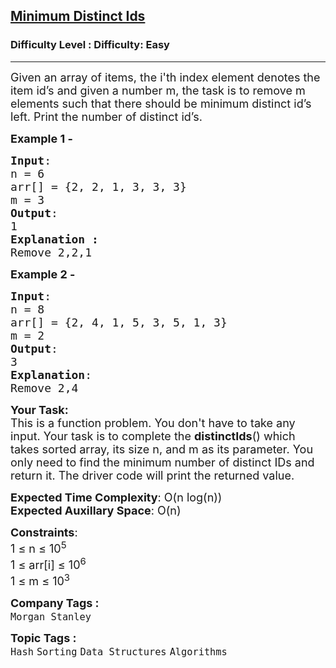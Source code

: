 <h2><a href="https://www.geeksforgeeks.org/problems/minimum-distinct-ids3251/1?page=7&category=Hash&sortBy=submissions">Minimum Distinct Ids</a></h2><h3>Difficulty Level : Difficulty: Easy</h3><hr><div class="problems_problem_content__Xm_eO"><p><span style="font-size:18px">Given an array of items, the i'th index element denotes the item id’s and given a number m, the task is to remove m elements such that there should be minimum distinct id’s left. Print the number of distinct id’s.</span></p>

<p><span style="font-size:18px"><strong>Example 1 -</strong></span></p>

<pre><span style="font-size:18px"><strong>Input</strong>:
n = 6
arr[] = {2, 2, 1, 3, 3, 3}
m = 3
<strong>Output</strong>:
1
<strong>Explanation :</strong> 
Remove 2,2,1</span></pre>

<p><span style="font-size:18px"><strong>Example 2 -</strong></span></p>

<pre><span style="font-size:18px"><strong>Input</strong>:
n = 8
arr[] = {2, 4, 1, 5, 3, 5, 1, 3}
m = 2
<strong>Output</strong>:
3
<strong>Explanation</strong>:
Remove 2,4</span></pre>

<p><span style="font-size:18px"><strong>Your Task:</strong><br>
This is a function problem. You don't have to take any input. Your task is to complete the <strong>distinctIds</strong>() which takes sorted array, its size n, and m as its parameter. You only need to find the minimum number of distinct IDs&nbsp;and return it. The driver code will print the returned value.</span></p>

<p><span style="font-size:18px"><strong>Expected Time Complexity</strong>: O(n log(n))<br>
<strong>Expected Auxillary Space</strong>: O(n)</span></p>

<p><span style="font-size:18px"><strong>Constraints</strong>:<br>
1 ≤ n ≤ 10<sup>5</sup><br>
1 ≤ arr[i] ≤ 10<sup>6</sup><br>
1 ≤ m ≤ 10<sup>3</sup></span></p>
</div><p><span style=font-size:18px><strong>Company Tags : </strong><br><code>Morgan Stanley</code>&nbsp;<br><p><span style=font-size:18px><strong>Topic Tags : </strong><br><code>Hash</code>&nbsp;<code>Sorting</code>&nbsp;<code>Data Structures</code>&nbsp;<code>Algorithms</code>&nbsp;